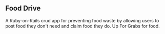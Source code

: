 ## Food Drive
A Ruby-on-Rails crud app for preventing food waste by allowing users to post food they don't need and claim food they do. Up For Grabs for food.
